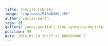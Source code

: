```yaml
---
title: Zamrzlé rybníky
image: "/uploads/P1040506.JPG"
author: vaclav-beran
tags: []
gallery: /news/pocitali-jsme-vydry-na-dacicku
position: 49
date: 2016-05-18 20:27:12.000000000 Z
---
```

